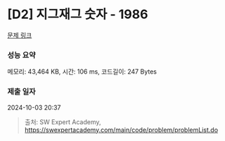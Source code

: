 # [D2] 지그재그 숫자 - 1986 

[문제 링크](https://swexpertacademy.com/main/code/problem/problemDetail.do?contestProbId=AV5PxmBqAe8DFAUq) 

### 성능 요약

메모리: 43,464 KB, 시간: 106 ms, 코드길이: 247 Bytes

### 제출 일자

2024-10-03 20:37



> 출처: SW Expert Academy, https://swexpertacademy.com/main/code/problem/problemList.do